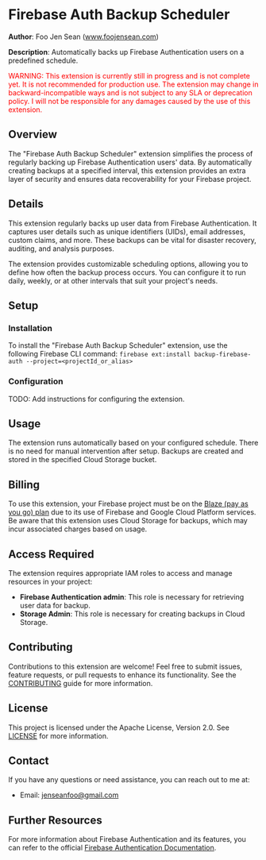 # Firebase Auth Backup Scheduler

**Author**: Foo Jen Sean (www.foojensean.com)

**Description**: Automatically backs up Firebase Authentication users on a predefined schedule.

<span style="color:red">WARNING: This extension is currently still in progress and is not complete yet. It is not recommended for production use. The extension may change in backward-incompatible ways and is not subject to any SLA or deprecation policy. I will not be responsible for any damages caused by the use of this extension.</span>

## Overview
The "Firebase Auth Backup Scheduler" extension simplifies the process of regularly backing up Firebase Authentication users' data. By automatically creating backups at a specified interval, this extension provides an extra layer of security and ensures data recoverability for your Firebase project.

## Details
This extension regularly backs up user data from Firebase Authentication. It captures user details such as unique identifiers (UIDs), email addresses, custom claims, and more. These backups can be vital for disaster recovery, auditing, and analysis purposes.

The extension provides customizable scheduling options, allowing you to define how often the backup process occurs. You can configure it to run daily, weekly, or at other intervals that suit your project's needs.

## Setup

### Installation
To install the "Firebase Auth Backup Scheduler" extension, use the following Firebase CLI command:
```firebase ext:install backup-firebase-auth --project=<projectId_or_alias>```


### Configuration
TODO: Add instructions for configuring the extension.

## Usage
The extension runs automatically based on your configured schedule. There is no need for manual intervention after setup. Backups are created and stored in the specified Cloud Storage bucket.

## Billing
To use this extension, your Firebase project must be on the [Blaze (pay as you go) plan](https://firebase.google.com/pricing) due to its use of Firebase and Google Cloud Platform services. Be aware that this extension uses Cloud Storage for backups, which may incur associated charges based on usage.

## Access Required
The extension requires appropriate IAM roles to access and manage resources in your project:

- **Firebase Authentication admin**: This role is necessary for retrieving user data for backup.
- **Storage Admin**: This role is necessary for creating backups in Cloud Storage.

## Contributing
Contributions to this extension are welcome! Feel free to submit issues, feature requests, or pull requests to enhance its functionality. See the [CONTRIBUTING](CONTRIBUTING.md) guide for more information.

## License
This project is licensed under the Apache License, Version 2.0. See [LICENSE](LICENSE) for more information.

## Contact
If you have any questions or need assistance, you can reach out to me at:
- Email: jenseanfoo@gmail.com

## Further Resources
For more information about Firebase Authentication and its features, you can refer to the official [Firebase Authentication Documentation](https://firebase.google.com/docs/auth).

